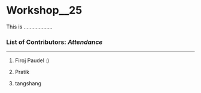 # Workshop__25
This is ...................

### List of Contributors: _Attendance_
---
1. Firoj Paudel :)
2. Pratik 

3. tangshang
